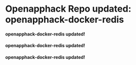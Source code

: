 # Openapphack Repo updated: openapphack-docker-redis
#### openapphack-docker-redis updated!
#### openapphack-docker-redis updated!
#### openapphack-docker-redis updated!
